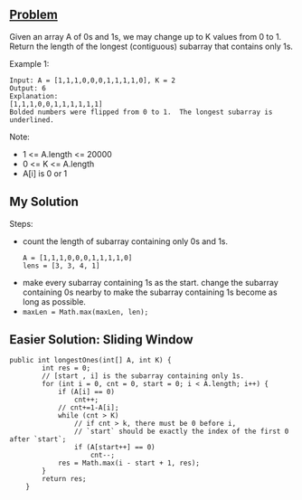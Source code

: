 ## [Problem](https://leetcode.com/problems/max-consecutive-ones-iii/submissions/)
Given an array A of 0s and 1s, we may change up to K values from 0 to 1.
Return the length of the longest (contiguous) subarray that contains only 1s. 

Example 1:
```
Input: A = [1,1,1,0,0,0,1,1,1,1,0], K = 2
Output: 6
Explanation: 
[1,1,1,0,0,1,1,1,1,1,1]
Bolded numbers were flipped from 0 to 1.  The longest subarray is underlined.
```
Note:
- 1 <= A.length <= 20000
- 0 <= K <= A.length
- A[i] is 0 or 1 

## My Solution
Steps:
- count the length of subarray containing only 0s and 1s.
    ```
    A = [1,1,1,0,0,0,1,1,1,1,0]
    lens = [3, 3, 4, 1]
    ```
- make every subarray containing 1s as the start. change the subarray containing 0s nearby to make the subarray containing 1s become as long as possible.
- `maxLen = Math.max(maxLen, len);`

## Easier Solution: Sliding Window
```
public int longestOnes(int[] A, int K) {
        int res = 0;
        // [start , i] is the subarray containing only 1s.
        for (int i = 0, cnt = 0, start = 0; i < A.length; i++) {
            if (A[i] == 0)
                cnt++;
            // cnt+=1-A[i];
            while (cnt > K)
                // if cnt > k, there must be 0 before i, 
                // `start` should be exactly the index of the first 0 after `start`;
                if (A[start++] == 0)
                    cnt--;
            res = Math.max(i - start + 1, res);
        }
        return res;
    }
```

